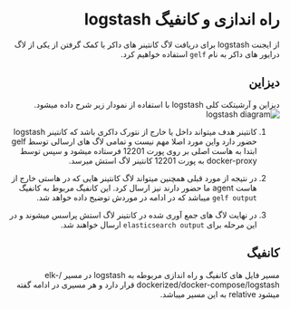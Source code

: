 <div dir="rtl">
  
# راه اندازی و کانفیگ logstash
  
  
  از ایجنت logstash برای دریافت لاگ کانتینر های داکر با کمک گرفتن از 
  یکی از لاگ درایور های داکر به نام `gelf` استفاده خواهیم کرد.
  
  ## دیزاین
  دیزاین و آرشیتکت کلی logstash با استفاده از نمودار زیر شرح داده میشود.
    ![logstash diagram](https://user-images.githubusercontent.com/77579794/133299933-e75b31ee-73c7-4064-a395-322d834aaf80.png)
  
  1. کانتینر هدف میتواند داخل یا خارج از نتورک داکری باشد که کانتینر logstash  حضور دارد واین مورد اصلا مهم نیست و تمامی لاگ های ارسالی 
  توسط gelf 
  ابتدا به هاست اصلی بر روی پورت 12201 فرستاده میشود و سپس توسط docker-proxy به پورت 12201 کانتینر لاگ استش میرسد.
  
  2. در نتیجه از مورد قبلی همچنین میتواند لاگ کانتینر هایی که در هاستی خارج از هاست agent  ما حضور دارند نیز ارسال کرد.
  این کانفیگ مربوط به کانفیگ `gelf output` میباشد که در ادامه در موردش توضیح داده خواهد شد.
  
  3. در نهایت لاگ های جمع آوری شده در کانتینر لاگ استش پراسس میشوند و در این مرحله برای `elasticsearch output` ارسال خواهند شد.
  
  ## کانفیگ
  
  مسیر فایل های کانفیگ و راه اندازی مربوطه به logstash در مسیر /elk-dockerized/docker-compose/logstash قرار دارد و هر مسیری در ادامه گفته میشود relative به این مسیر میباشد.
  
  
  
  
  </div>
